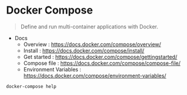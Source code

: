 # Docker Compose

> Define and run multi-container applications with Docker.

- Docs
    - Overview : https://docs.docker.com/compose/overview/
    - Install : https://docs.docker.com/compose/install/
    - Get started : https://docs.docker.com/compose/gettingstarted/
    - Compose file : https://docs.docker.com/compose/compose-file/
    - Environment Variables : https://docs.docker.com/compose/environment-variables/

```bash
docker-compose help
```
